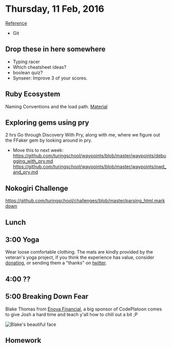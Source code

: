 Thursday, 11 Feb, 2016
======================

[Reference](https://github.com/CodePlatoon/curriculum#week-2)

* Git

Drop these in here somewhere
----------------------------

* Typing racer
* Which cheatsheet ideas?
* boolean quiz?
* Synseer: Improve 3 of your scores.

Ruby Ecosystem
--------------

Naming Conventions and the load path. [Material](https://github.com/CodePlatoon/curriculum/blob/master/phase1/ruby_ecosystem.md)

Exploring gems using pry
------------------------

2 hrs
Go through Discovery With Pry, along with me, where we figure out the FFaker gem by looking around in pry.
* Move this to next week: https://github.com/turingschool/waypoints/blob/master/waypoints/debugging_with_pry.md
https://github.com/turingschool/waypoints/blob/master/waypoints/pwd_and_pry.md


Nokogiri Challenge
------------------

https://github.com/turingschool/challenges/blob/master/parsing_html.markdown

Lunch
-----


3:00 Yoga
---------

Wear loose comfortable clothing.
The mats are kindly provided by the veteran's yoga project,
if you think the experience has value, consider [donating](http://www.veteransyogaproject.org/donate.html),
or sending them a "thanks" on [twitter](https://twitter.com/veteransyoga).

4:00 ??
-------


5:00 Breaking Down Fear
-----------------------

Blake Thomas from [Enova Financial](https://www.enova.com/), a big sponsor of CodePlatoon comes to
give Josh a hard time and teach y'all how to chill out a bit ;P

![Blake's beautiful face](https://media.licdn.com/media/p/2/000/001/176/162a90c.jpg)


Homework
--------
